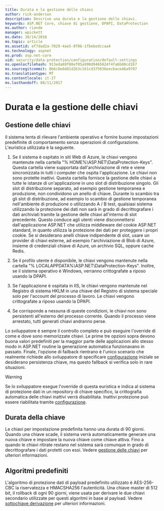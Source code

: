```yaml
---
title: Durata e la gestione delle chiavi
author: rick-anderson
description: Descrive una durata e la gestione delle chiavi.
keywords: ASP.NET Core, chiave di gestione, DPAPI, DataProtection
ms.author: riande
manager: wpickett
ms.date: 10/14/2016
ms.topic: article
ms.assetid: ef7dad2a-7029-4ae5-8f06-1fbebedccaa4
ms.technology: aspnet
ms.prod: asp.net-core
uid: security/data-protection/configuration/default-settings
ms.openlocfilehash: 913eda69f88ef05a990d9465024f4fa6b08cd1b7
ms.sourcegitcommit: 0b6c8e6d81d2b3c161cd375036eecbace46a9707
ms.translationtype: MT
ms.contentlocale: it-IT
ms.lasthandoff: 08/11/2017
---
```

# <a name="key-management-and-lifetime"></a>Durata e la gestione delle chiavi

<a name=data-protection-default-settings></a>

## <a name="key-management"></a>Gestione delle chiavi

Il sistema tenta di rilevare l'ambiente operativo e fornire buone impostazioni predefinite di comportamento senza operazioni di configurazione. L'euristica utilizzata è la seguente.

1. Se il sistema è ospitato in siti Web di Azure, le chiavi vengono mantenute nella cartella "% HOME%\ASP.NET\DataProtection-Keys". Questa cartella viene supportata dall'archiviazione di rete e viene sincronizzata in tutti i computer che ospita l'applicazione. Le chiavi non sono protette inattivi. Questa cartella fornisce la gestione delle chiavi a tutte le istanze di un'applicazione in uno slot di distribuzione singolo. Gli slot di distribuzione separato, ad esempio gestione temporanea e produzione, non condividono un anello di chiave. Durante lo scambio tra gli slot di distribuzione, ad esempio lo scambio di gestione temporanea nell'ambiente di produzione o utilizzando A / B test, qualsiasi sistema utilizzando la protezione dei dati non sarà in grado di decrittografare i dati archiviati tramite la gestione delle chiavi all'interno di slot precedente. Questo conduce agli utenti viene disconnettersi dall'applicazione ASP.NET che utilizza middleware del cookie ASP.NET standard, in quanto utilizza la protezione dei dati per proteggere i propri cookie. Se si desiderano anelli chiave indipendente di slot, usare un provider di chiavi esterne, ad esempio l'archiviazione di Blob di Azure, insieme di credenziali chiave di Azure, un archivio SQL, oppure cache Redis.

2. Se il profilo utente è disponibile, le chiavi vengono mantenute nella cartella "% LOCALAPPDATA%\ASP.NET\DataProtection-Keys". Inoltre, se il sistema operativo è Windows, verranno crittografate a riposo usando la DPAPI.

3. Se l'applicazione è ospitata in IIS, le chiavi vengono mantenute nel Registro di sistema HKLM in una chiave del Registro di sistema speciale solo per l'account del processo di lavoro. Le chiavi vengono crittografate a riposo usando la DPAPI.

4. Se corrisponde a nessuna di queste condizioni, le chiavi non sono persistenti all'esterno del processo corrente. Quando il processo viene arrestato, tutti generati chiavi andranno perse.

Lo sviluppatore è sempre il controllo completo e può eseguire l'override di come e dove sono memorizzate chiavi. Le prime tre opzioni sopra devono buona valori predefiniti per la maggior parte delle applicazioni allo stesso modo in ASP.NET <machineKey> routine la generazione automatica funzionavano in passato. Finale, l'opzione di failback rientrano è l'unico scenario che realmente richiede allo sviluppatore di specificare [configurazione](overview.md) iniziale se desiderano persistenza chiave, ma questo fallback si verifica solo in rare situazioni.

>[!WARNING]
> Se lo sviluppatore esegue l'override di questa euristica e indica al sistema di protezione dati in un repository di chiave specifico, la crittografia automatica delle chiavi inattivi verrà disabilitata. Inattivi protezione può essere riabilitata tramite [configurazione](overview.md).

## <a name="key-lifetime"></a>Durata della chiave

Le chiavi per impostazione predefinita hanno una durata di 90 giorni. Quando una chiave scade, il sistema verrà automaticamente generare una nuova chiave e impostare la nuova chiave come chiave attiva. Fino a quando le chiavi ritirate restano nel sistema sarà comunque in grado di decrittografare i dati protetti con essi. Vedere [gestione delle chiavi](../implementation/key-management.md#data-protection-implementation-key-management-expiration) per ulteriori informazioni.

## <a name="default-algorithms"></a>Algoritmi predefiniti

L'algoritmo di protezione dati di payload predefinito utilizzato è AES-256-CBC la riservatezza e HMACSHA256 l'autenticità. Una chiave master di 512 bit, il rollback di ogni 90 giorni, viene usata per derivare le due chiavi secondario utilizzate per questi algoritmi in base al payload. Vedere [sottochiave derivazione](../implementation/subkeyderivation.md#data-protection-implementation-subkey-derivation-aad) per ulteriori informazioni.
